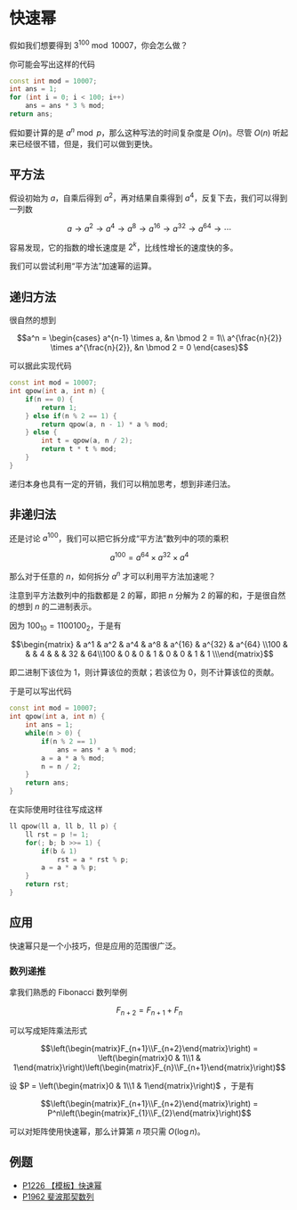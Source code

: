 # 快速幂

假如我们想要得到 $3^{100} \bmod 10007$，你会怎么做？

你可能会写出这样的代码

```cpp
const int mod = 10007;
int ans = 1;
for (int i = 0; i < 100; i++)
    ans = ans * 3 % mod;
return ans;
```

假如要计算的是 $a^n \bmod p$，那么这种写法的时间复杂度是 $O(n)$。尽管 $O(n)$ 听起来已经很不错，但是，我们可以做到更快。

## 平方法

假设初始为 $a$，自乘后得到 $a^2$，再对结果自乘得到 $a^4$，反复下去，我们可以得到一列数

$$a \to a^2 \to a^{4} \to a^{8} \to a^{16} \to a^{32} \to a^{64} \to \cdots$$

容易发现，它的指数的增长速度是 $2^k$，比线性增长的速度快的多。

我们可以尝试利用“平方法”加速幂的运算。

## 递归方法

很自然的想到

$$a^n = \begin{cases} a^{n-1} \times a, &n \bmod 2 = 1\\ a^{\frac{n}{2}} \times a^{\frac{n}{2}}, &n \bmod 2 = 0 \end{cases}$$

可以据此实现代码

```cpp
const int mod = 10007;
int qpow(int a, int n) {
    if(n == 0) {
        return 1;
    } else if(n % 2 == 1) {
        return qpow(a, n - 1) * a % mod;
    } else {
        int t = qpow(a, n / 2);
        return t * t % mod;
    }
}
```

递归本身也具有一定的开销，我们可以稍加思考，想到非递归法。

## 非递归法

还是讨论 $a^{100}$，我们可以把它拆分成“平方法”数列中的项的乘积

$$a^{100} = a^{64} \times a^{32} \times a^4$$

那么对于任意的 $n$，如何拆分 $a^n$ 才可以利用平方法加速呢？

注意到平方法数列中的指数都是 $2$ 的幂，即把 $n$ 分解为 $2$ 的幂的和，于是很自然的想到 $n$ 的二进制表示。

因为 $100_{10} = 1100100_2$，于是有

$$\begin{matrix} & a^1 & a^2 & a^4 & a^8 & a^{16} & a^{32} & a^{64} \\100 & & & 4 & & & 32 & 64\\100 & 0 & 0 & 1 & 0 & 0 & 1 & 1 \\\end{matrix}$$

即二进制下该位为 $1$，则计算该位的贡献；若该位为 $0$，则不计算该位的贡献。

于是可以写出代码

```cpp
const int mod = 10007;
int qpow(int a, int n) {
    int ans = 1;
    while(n > 0) {
        if(n % 2 == 1)
            ans = ans * a % mod;
        a = a * a % mod;
        n = n / 2;
    }
    return ans;
}
```

在实际使用时往往写成这样

```cpp
ll qpow(ll a, ll b, ll p) {
    ll rst = p != 1;
    for(; b; b >>= 1) {
        if(b & 1)
            rst = a * rst % p;
        a = a * a % p;
    }
    return rst;
}
```

## 应用

快速幂只是一个小技巧，但是应用的范围很广泛。

### 数列递推

拿我们熟悉的 Fibonacci 数列举例

$$F_{n+2} = F_{n+1} + F_{n}$$ 

可以写成矩阵乘法形式

$$\left(\begin{matrix}F_{n+1}\\F_{n+2}\end{matrix}\right) = \left(\begin{matrix}0 & 1\\1 & 1\end{matrix}\right)\left(\begin{matrix}F_{n}\\F_{n+1}\end{matrix}\right)$$

设 $P = \left(\begin{matrix}0 & 1\\1 & 1\end{matrix}\right)$ ，于是有

$$\left(\begin{matrix}F_{n+1}\\F_{n+2}\end{matrix}\right) = P^n\left(\begin{matrix}F_{1}\\F_{2}\end{matrix}\right)$$

可以对矩阵使用快速幂，那么计算第 $n$ 项只需 $O(\log n)$。

## 例题

- [P1226 【模板】快速幂](https://www.luogu.com.cn/problem/P1226)
- [P1962 斐波那契数列](https://www.luogu.com.cn/problem/P1962)
